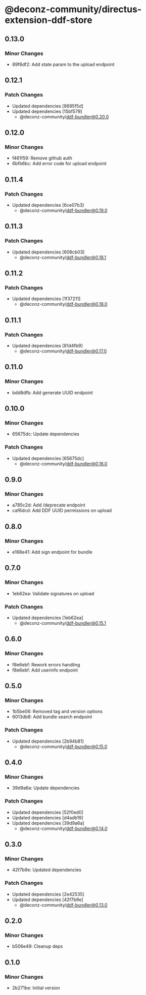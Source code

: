 # @deconz-community/directus-extension-ddf-store

## 0.13.0

### Minor Changes

- 89f8df2: Add state param to the upload endpoint

## 0.12.1

### Patch Changes

- Updated dependencies [8695f5d]
- Updated dependencies [15bf579]
  - @deconz-community/ddf-bundler@0.20.0

## 0.12.0

### Minor Changes

- f461f59: Remove github auth
- 6bfb6bc: Add error code for upload endpoint

## 0.11.4

### Patch Changes

- Updated dependencies [6ce07b3]
  - @deconz-community/ddf-bundler@0.19.0

## 0.11.3

### Patch Changes

- Updated dependencies [608cb03]
  - @deconz-community/ddf-bundler@0.18.1

## 0.11.2

### Patch Changes

- Updated dependencies [1f37211]
  - @deconz-community/ddf-bundler@0.18.0

## 0.11.1

### Patch Changes

- Updated dependencies [81d4fb9]
  - @deconz-community/ddf-bundler@0.17.0

## 0.11.0

### Minor Changes

- bdd8dfb: Add generate UUID endpoint

## 0.10.0

### Minor Changes

- 65675dc: Update dependencies

### Patch Changes

- Updated dependencies [65675dc]
  - @deconz-community/ddf-bundler@0.16.0

## 0.9.0

### Minor Changes

- a785c2d: Add /deprecate endpoint
- caf6dcd: Add DDF UUID permissions on upload

## 0.8.0

### Minor Changes

- e168e41: Add sign endpoint for bundle

## 0.7.0

### Minor Changes

- 1eb62ea: Validate signatures on upload

### Patch Changes

- Updated dependencies [1eb62ea]
  - @deconz-community/ddf-bundler@0.15.1

## 0.6.0

### Minor Changes

- f8e6ebf: Rework errors handling
- f8e6ebf: Add userinfo endpoint

## 0.5.0

### Minor Changes

- 1b5be06: Removed tag and version options
- 6013db8: Add bundle search endpoint

### Patch Changes

- Updated dependencies [2b94b81]
  - @deconz-community/ddf-bundler@0.15.0

## 0.4.0

### Minor Changes

- 39d9a6a: Update dependencies

### Patch Changes

- Updated dependencies [52f0ed0]
- Updated dependencies [d4adb19]
- Updated dependencies [39d9a6a]
  - @deconz-community/ddf-bundler@0.14.0

## 0.3.0

### Minor Changes

- 42f7b9e: Updated dependencies

### Patch Changes

- Updated dependencies [2e42535]
- Updated dependencies [42f7b9e]
  - @deconz-community/ddf-bundler@0.13.0

## 0.2.0

### Minor Changes

- b506e49: Cleanup deps

## 0.1.0

### Minor Changes

- 2b271be: Initial version

